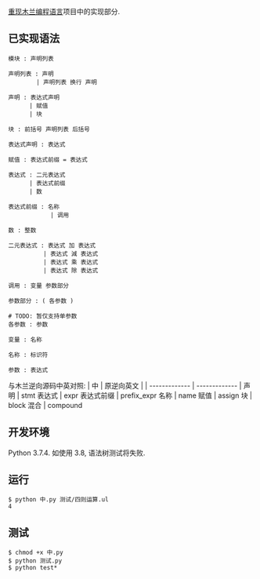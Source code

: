 [重现木兰编程语言](https://github.com/MulanRevive/bounty)项目中的实现部分.

## 已实现语法
```
模块 : 声明列表

声明列表 : 声明
        | 声明列表 换行 声明

声明 : 表达式声明
      | 赋值
      | 块

块 : 前括号 声明列表 后括号

表达式声明 : 表达式

赋值 : 表达式前缀 = 表达式

表达式 : 二元表达式
      | 表达式前缀
      | 数

表达式前缀 : 名称
            | 调用

数 : 整数

二元表达式 : 表达式 加 表达式
          | 表达式 減 表达式
          | 表达式 乘 表达式
          | 表达式 除 表达式

调用 : 变量 参数部分

参数部分 : ( 各参数 )

# TODO: 暂仅支持单参数
各参数 : 参数

变量 : 名称

名称 : 标识符

参数 : 表达式
```
与木兰逆向源码中英对照:
| 中 | 原逆向英文 |
| ------------- | ------------- |
声明 | stmt
表达式 | expr
表达式前缀 | prefix_expr
名称 | name
赋值 | assign
块 | block
混合 | compound

## 开发环境

Python 3.7.4. 如使用 3.8, 语法树测试将失败.

## 运行

```
$ python 中.py 测试/四则运算.ul 
4
```

## 测试

```
$ chmod +x 中.py
$ python 测试.py
$ python test*
```